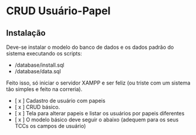 # CRUD Usuário-Papel

## Instalação

Deve-se instalar o modelo do banco de dados e os dados padrão do sistema executando os scripts:

- /database/install.sql
- /database/data.sql

Feito isso, só iniciar o servidor XAMPP e ser feliz (ou triste com um sistema tão simples e feito na correria).

- [ x ] Cadastro de usuário com papeis
- [ x ] CRUD básico.
- [ x ] Tela para alterar papeis e listar os usuários por papeis diferentes
- [ x ] O modelo básico deve seguir o abaixo (adequem para os seus TCCs os campos de usuário)
